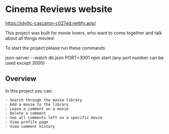 # Cinema Reviews website

https://idyllic-cascaron-c027ed.netlify.app/

This project was built for movie lovers, who want to come together and talk about all things movies!

To start the project please run these commands

json-server --watch db.json
PORT=3001 npm start (any port number can be used except 3000)

## Overview

In this project you can:

    - Search through the movie library
    - Add a movie to the library
    - Leave a comment on a movie
    - Delete a comment
    - See all comments left on a specific movie
    - View profile page
    - View comment history
